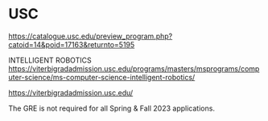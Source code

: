# USC

https://catalogue.usc.edu/preview_program.php?catoid=14&poid=17163&returnto=5195


INTELLIGENT ROBOTICS
https://viterbigradadmission.usc.edu/programs/masters/msprograms/computer-science/ms-computer-science-intelligent-robotics/

https://viterbigradadmission.usc.edu/


The GRE is not required for all Spring & Fall 2023 applications.



